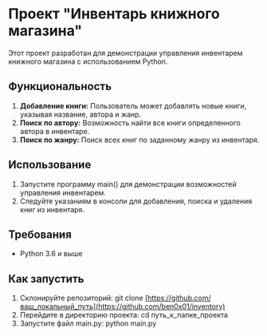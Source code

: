 # Проект "Инвентарь книжного магазина"


Этот проект разработан для демонстрации управления инвентарем книжного магазина с использованием Python.

## Функциональность

1. **Добавление книги:** Пользователь может добавлять новые книги, указывая название, автора и жанр.
2. **Поиск по автору:** Возможность найти все книги определенного автора в инвентаре.
3. **Поиск по жанру:** Поиск всех книг по заданному жанру из инвентаря.

## Использование

1. Запустите программу main() для демонстрации возможностей управления инвентарем.
2. Следуйте указаниям в консоли для добавления, поиска и удаления книг из инвентаря.

## Требования

- Python 3.6 и выше

## Как запустить

1. Склонируйте репозиторий: git clone [https://github.com/ваш_локальный_путь](https://github.com/ben0x01/inventory)
2. Перейдите в директорию проекта: cd путь_к_папке_проекта
3. Запустите файл main.py: python main.py
